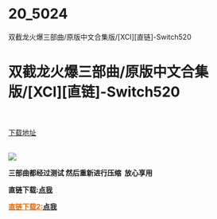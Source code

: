 # 20_5024
双截龙火爆三部曲/原版中文合集版/[XCI][直链]-Switch520
# 双截龙火爆三部曲/原版中文合集版/[XCI][直链]-Switch520
 <br/></br>
[下载地址](https://www.switch520.cc/article/5024 "下载地址")
<br/></br>

<p><span><strong><img src="https://ae01.alicdn.com/kf/U053a60fb2c634f77b42df6c10da5f15b2.jpg"></strong></span></p>
<p><span><strong>三部曲都经过测试 然后重新进行压缩&nbsp; 放心享用<br></strong></span></p>
<p><span><strong>直链下载:</strong></span><span style="text-decoration: underline"><strong><a href="https://fragrant-truth-3f15.xiaobawang1777.workers.dev/iswitch.zip" target="_self" rel="noopener noreferrer">点我</a></strong></span></p>
<p><span style="text-decoration: none"><strong><font color="#e36c09"><u>直链下载2:</u><u><a href="https://ziyuan5.free520.net/iswitch.zip" target="_self" rel="noopener noreferrer">点我</a></u></font></strong></span></p>
